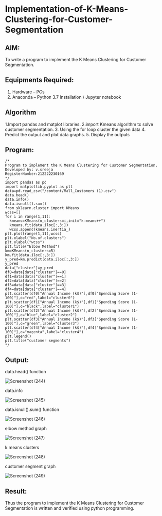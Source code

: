 # Implementation-of-K-Means-Clustering-for-Customer-Segmentation

## AIM:
To write a program to implement the K Means Clustering for Customer Segmentation.

## Equipments Required:
1. Hardware – PCs
2. Anaconda – Python 3.7 Installation / Jupyter notebook

## Algorithm
1.Import pandas and matplot libraries.
2.import Kmeans algorithm to solve customer segmentation.
3. Using the for loop cluster the given data
4. Predict the output and plot data graphs.
5. Display the outputs
 
 

## Program:
```
/*
Program to implement the K Means Clustering for Customer Segmentation.
Developed by: v.sreeja
RegisterNumber:212222230169  
*/
import pandas as pd
import matplotlib.pyplot as plt
data=pd.read_csv("/content/Mall_Customers (1).csv")
data.head()
data.info()
data.isnull().sum()
from sklearn.cluster import KMeans
wcss=[]
for i in range(1,11):
  kmeans=KMeans(n_clusters=i,init="k-means++")
  kmeans.fit(data.iloc[:,3:])
  wcss.append(kmeans.inertia_)
plt.plot(range(1,11),wcss)
plt.xlabel("No.of.clusters")
plt.ylabel("wcss")
plt.title("Elbow Method")
km=KMeans(n_clusters=5)
km.fit(data.iloc[:,3:])
y_pred=km.predict(data.iloc[:,3:])
y_pred
data["cluster"]=y_pred
df0=data[data["cluster"]==0]
df1=data[data["cluster"]==1]
df2=data[data["cluster"]==2]
df3=data[data["cluster"]==3]
df4=data[data["cluster"]==4]
plt.scatter(df0["Annual Income (k$)"],df0["Spending Score (1-100)"],c="red",label="cluster0")
plt.scatter(df1["Annual Income (k$)"],df1["Spending Score (1-100)"],c="black",label="cluster1")
plt.scatter(df2["Annual Income (k$)"],df2["Spending Score (1-100)"],c="blue",label="cluster2")
plt.scatter(df3["Annual Income (k$)"],df3["Spending Score (1-100)"],c="green",label="cluster3")
plt.scatter(df4["Annual Income (k$)"],df4["Spending Score (1-100)"],c="magenta",label="cluster4")
plt.legend()
plt.title("customer segments")
*/
```
## Output:
data.head() function

![Screenshot (244)](https://github.com/VelasiriSreeja/Implementation-of-K-Means-Clustering-for-Customer-Segmentation/assets/118344328/090f6ed7-7c6d-404a-baf5-d302e0874473)

data.info

![Screenshot (245)](https://github.com/VelasiriSreeja/Implementation-of-K-Means-Clustering-for-Customer-Segmentation/assets/118344328/1f80e3fd-482a-45b9-ac4d-3702582bc6f6)

data.isnull().sum() function

![Screenshot (246)](https://github.com/VelasiriSreeja/Implementation-of-K-Means-Clustering-for-Customer-Segmentation/assets/118344328/b7ca6995-ce2b-45e6-9a43-414349df438f)

elbow method graph

![Screenshot (247)](https://github.com/VelasiriSreeja/Implementation-of-K-Means-Clustering-for-Customer-Segmentation/assets/118344328/0a584a1c-f475-479e-8a63-917359d97f7d)

k means clusters

![Screenshot (248)](https://github.com/VelasiriSreeja/Implementation-of-K-Means-Clustering-for-Customer-Segmentation/assets/118344328/98727e7d-cc54-448e-ac08-e50eb5141ba2)

customer segment graph

![Screenshot (249)](https://github.com/VelasiriSreeja/Implementation-of-K-Means-Clustering-for-Customer-Segmentation/assets/118344328/7eb0b186-3ff6-4a58-a898-7c8bedadecb7)


## Result:
Thus the program to implement the K Means Clustering for Customer Segmentation is written and verified using python programming.
